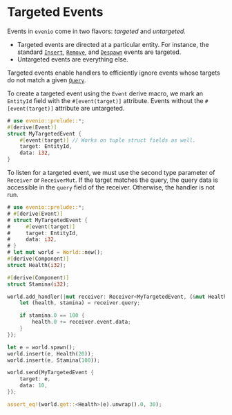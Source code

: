 # Targeted Events

Events in `evenio` come in two flavors: _targeted_ and _untargeted_.
- Targeted events are directed at a particular entity.
  For instance, the standard [`Insert`], [`Remove`], and [`Despawn`] events are targeted.
- Untargeted events are everything else.

Targeted events enable handlers to efficiently ignore events whose targets do not match a given [`Query`].

To create a targeted event using the `Event` derive macro, we mark an `EntityId` field with the `#[event(target)]` attribute.
Events without the `#[event(target)]` attribute are untargeted.

```rust
# use evenio::prelude::*;
#[derive(Event)]
struct MyTargetedEvent {
    #[event(target)] // Works on tuple struct fields as well.
    target: EntityId,
    data: i32,
}
```

To listen for a targeted event, we must use the second type parameter of `Receiver` or `ReceiverMut`.
If the target matches the query, the query data is accessible in the `query` field of the receiver.
Otherwise, the handler is not run.

```rust
# use evenio::prelude::*;
# #[derive(Event)]
# struct MyTargetedEvent {
#     #[event(target)]
#     target: EntityId,
#     data: i32,
# }
# let mut world = World::new();
#[derive(Component)]
struct Health(i32);

#[derive(Component)]
struct Stamina(i32);

world.add_handler(|mut receiver: Receiver<MyTargetedEvent, (&mut Health, &Stamina)>| {
    let (health, stamina) = receiver.query;

    if stamina.0 == 100 {
        health.0 += receiver.event.data;
    }
});

let e = world.spawn();
world.insert(e, Health(20));
world.insert(e, Stamina(100));

world.send(MyTargetedEvent {
    target: e,
    data: 10,
});

assert_eq!(world.get::<Health>(e).unwrap().0, 30);
```

[`Query`]: crate::query::Query
[`Insert`]: crate::event::Insert
[`Remove`]: crate::event::Remove
[`Despawn`]: crate::event::Despawn
